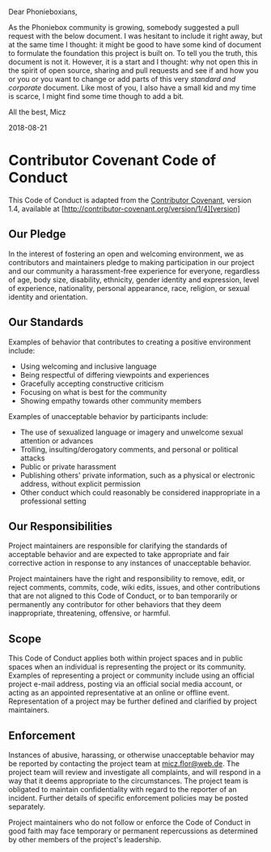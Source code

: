
Dear Phonieboxians,

As the Phoniebox community is growing, somebody suggested a pull request with the below document. I was hesitant to include it right away, but at the same time I thought: it might be good to have some kind of document to formulate the foundation this project is built on. To tell you the truth, this document is not it. However, it is a start and I thought: why not open this in the spirit of open source, sharing and pull requests and see if and how you or you or you want to change or add parts of this very *standard and corporate* document. Like most of you, I also have a small kid and my time is scarce, I might find some time though to add a bit.

All the best, Micz

2018-08-21

# Contributor Covenant Code of Conduct

This Code of Conduct is adapted from the [Contributor Covenant][homepage], version 1.4, available at [http://contributor-covenant.org/version/1/4][version]

## Our Pledge

In the interest of fostering an open and welcoming environment, we as contributors and maintainers pledge to making participation in our project and our community a harassment-free experience for everyone, regardless of age, body size, disability, ethnicity, gender identity and expression, level of experience, nationality, personal appearance, race, religion, or sexual identity and orientation.

## Our Standards

Examples of behavior that contributes to creating a positive environment include:

* Using welcoming and inclusive language
* Being respectful of differing viewpoints and experiences
* Gracefully accepting constructive criticism
* Focusing on what is best for the community
* Showing empathy towards other community members

Examples of unacceptable behavior by participants include:

* The use of sexualized language or imagery and unwelcome sexual attention or advances
* Trolling, insulting/derogatory comments, and personal or political attacks
* Public or private harassment
* Publishing others' private information, such as a physical or electronic address, without explicit permission
* Other conduct which could reasonably be considered inappropriate in a professional setting

## Our Responsibilities

Project maintainers are responsible for clarifying the standards of acceptable behavior and are expected to take appropriate and fair corrective action in response to any instances of unacceptable behavior.

Project maintainers have the right and responsibility to remove, edit, or reject comments, commits, code, wiki edits, issues, and other contributions that are not aligned to this Code of Conduct, or to ban temporarily or permanently any contributor for other behaviors that they deem inappropriate, threatening, offensive, or harmful.

## Scope

This Code of Conduct applies both within project spaces and in public spaces when an individual is representing the project or its community. Examples of representing a project or community include using an official project e-mail address, posting via an official social media account, or acting as an appointed representative at an online or offline event. Representation of a project may be further defined and clarified by project maintainers.

## Enforcement

Instances of abusive, harassing, or otherwise unacceptable behavior may be reported by contacting the project team at micz.flor@web.de. The project team will review and investigate all complaints, and will respond in a way that it deems appropriate to the circumstances. The project team is obligated to maintain confidentiality with regard to the reporter of an incident. Further details of specific enforcement policies may be posted separately.

Project maintainers who do not follow or enforce the Code of Conduct in good faith may face temporary or permanent repercussions as determined by other members of the project's leadership.

[homepage]: http://contributor-covenant.org
[version]: http://contributor-covenant.org/version/1/4/
